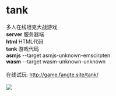 # tank<br/>
多人在线坦克大战游戏<br/>
<b>server</b> 服务器端<br/>
<b>html</b>   HTML代码<br/>
<b>tank</b>   游戏代码<br/>
<b>asmjs</b>  --target asmjs-unknown-emscirpten<br/>
<b>wasm</b>   --target wasm-unknown-unknown<br/><br/>
在线试玩: <a href="http://game.fangte.site/tank/">http://game.fangte.site/tank/</a><br/><br/>
<img src="https://github.com/planet0104/tank/blob/master/screenshot.png" />
